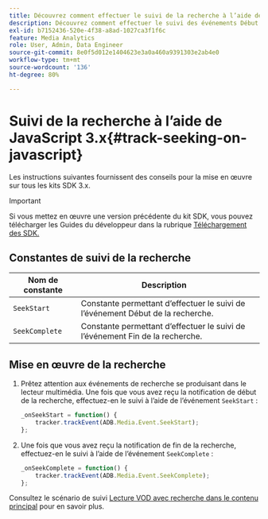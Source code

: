 ```yaml
---
title: Découvrez comment effectuer le suivi de la recherche à l’aide de JavaScript 3.x
description: Découvrez comment effectuer le suivi des événements Début de la recherche et Fin de la recherche à l’aide du SDK Media dans les applications de navigateur (JS 3.x).
exl-id: b7152436-520e-4f38-a8ad-1027ca3f1f6c
feature: Media Analytics
role: User, Admin, Data Engineer
source-git-commit: 8e0f5d012e1404623e3a0a460a9391303e2ab4e0
workflow-type: tm+mt
source-wordcount: '136'
ht-degree: 80%

---
```


# Suivi de la recherche à l’aide de JavaScript 3.x{#track-seeking-on-javascript}

Les instructions suivantes fournissent des conseils pour la mise en œuvre sur tous les kits SDK 3.x.

>[!IMPORTANT]
>
>Si vous mettez en œuvre une version précédente du kit SDK, vous pouvez télécharger les Guides du développeur dans la rubrique [Téléchargement des SDK.](/help/sdk-implement/download-sdks.md)

## Constantes de suivi de la recherche

| Nom de constante | Description     |
|---|---|
| `SeekStart` | Constante permettant d’effectuer le suivi de l’événement Début de la recherche. |
| `SeekComplete` | Constante permettant d’effectuer le suivi de l’événement Fin de la recherche. |

## Mise en œuvre de la recherche

1. Prêtez attention aux événements de recherche se produisant dans le lecteur multimédia. Une fois que vous avez reçu la notification de début de la recherche, effectuez-en le suivi à l’aide de l’événement `SeekStart` :

   ```js
   _onSeekStart = function() {
       tracker.trackEvent(ADB.Media.Event.SeekStart);
   };
   ```

1. Une fois que vous avez reçu la notification de fin de la recherche, effectuez-en le suivi à l’aide de l’événement `SeekComplete` :

   ```js
   _onSeekComplete = function() {
       tracker.trackEvent(ADB.Media.Event.SeekComplete);
   };
   ```

Consultez le scénario de suivi [Lecture VOD avec recherche dans le contenu principal](/help/sdk-implement/tracking-scenarios/vod-seeking.md) pour en savoir plus.
